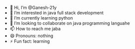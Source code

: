 - 👋 Hi, I’m @Ganesh-21y
- 👀 I’m interested in java full stack development 
- 🌱 I’m currently learning python
- 💞️ I’m looking to collaborate on java programming languahe
- 📫 How to reach me jaba
- 😄 Pronouns: nothing
- ⚡ Fun fact: learning

<!---
Ganesh-21y/Ganesh-21y is a ✨ special ✨ repository because its `README.md` (this file) appears on your GitHub profile.
You can click the Preview link to take a look at your changes.
--->
